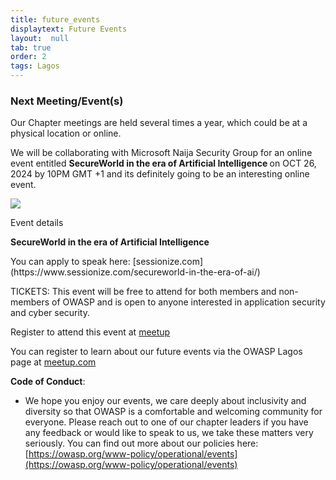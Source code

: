 ```yaml
---
title: future_events
displaytext: Future Events
layout:  null
tab: true
order: 2
tags: Lagos
---
```



### Next Meeting/Event(s)
Our Chapter meetings are held several times a year, which could be at a physical location or online.

We will be collaborating with Microsoft Naija Security Group for an online event entitled <b>SecureWorld in the era of Artificial Intelligence </b> on OCT 26, 2024 by 10PM GMT +1 and its definitely going to be an interesting online event.

<img src="https://www.meetup.com/owasp-lagos-meetup-group/photos/33919944/515806226/">

Event details

<b>SecureWorld in the era of Artificial Intelligence </b>

<p>You can apply to speak here:  
[sessionize.com](https://www.sessionize.com/secureworld-in-the-era-of-ai/)

TICKETS:
This event will be free to attend for both members and non-members of OWASP and is open to anyone interested in application security and cyber security.

Register to attend this event at [meetup](https://www.meetup.com/owasp-lagos-meetup-group/events/296039507/) 

You can register to learn about our future events via the OWASP Lagos page at
[meetup.com](https://www.meetup.com/OWASP-Lagos-Meetup-Group/)

**Code of Conduct**:

  -   
    We hope you enjoy our events, we care deeply about inclusivity and
    diversity so that OWASP is a comfortable and welcoming community for
    everyone. Please reach out to one of our chapter leaders if you have
    any feedback or would like to speak to us, we take these matters
    very seriously. You can find out more about our policies here:
    [https://owasp.org/www-policy/operational/events](https://owasp.org/www-policy/operational/events)
